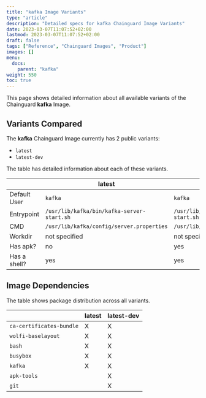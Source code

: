 ```yaml
---
title: "kafka Image Variants"
type: "article"
description: "Detailed specs for kafka Chainguard Image Variants"
date: 2023-03-07T11:07:52+02:00
lastmod: 2023-03-07T11:07:52+02:00
draft: false
tags: ["Reference", "Chainguard Images", "Product"]
images: []
menu:
  docs:
    parent: "kafka"
weight: 550
toc: true
---
```


This page shows detailed information about all available variants of the Chainguard **kafka** Image.

## Variants Compared
The **kafka** Chainguard Image currently has 2 public variants: 

- `latest`
- `latest-dev`

The table has detailed information about each of these variants.

|              | latest                                     | latest-dev                                 |
|--------------|--------------------------------------------|--------------------------------------------|
| Default User | `kafka`                                    | `kafka`                                    |
| Entrypoint   | `/usr/lib/kafka/bin/kafka-server-start.sh` | `/usr/lib/kafka/bin/kafka-server-start.sh` |
| CMD          | `/usr/lib/kafka/config/server.properties`  | `/usr/lib/kafka/config/server.properties`  |
| Workdir      | not specified                              | not specified                              |
| Has apk?     | no                                         | yes                                        |
| Has a shell? | yes                                        | yes                                        |

## Image Dependencies
The table shows package distribution across all variants.

|                          | latest | latest-dev |
|--------------------------|--------|------------|
| `ca-certificates-bundle` | X      | X          |
| `wolfi-baselayout`       | X      | X          |
| `bash`                   | X      | X          |
| `busybox`                | X      | X          |
| `kafka`                  | X      | X          |
| `apk-tools`              |        | X          |
| `git`                    |        | X          |

